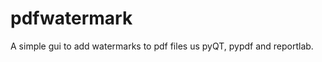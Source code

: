 pdfwatermark
============

A simple gui to add watermarks to pdf files us pyQT, pypdf and reportlab.
